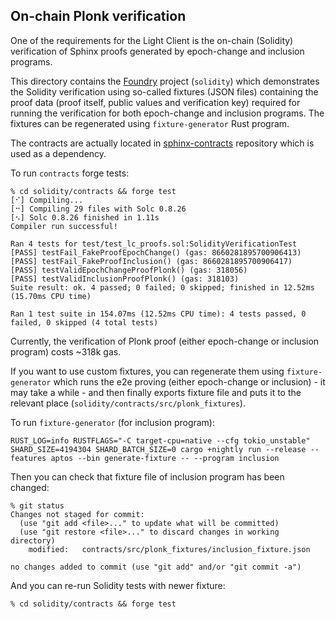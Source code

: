 ## On-chain Plonk verification

One of the requirements for the Light Client is the on-chain (Solidity) verification of Sphinx proofs generated by epoch-change and inclusion programs.

This directory contains the [Foundry](https://github.com/foundry-rs/foundry) project (`solidity`) which demonstrates the Solidity verification using so-called fixtures (JSON files)
containing the proof data (proof itself, public values and verification key) required for running the verification for both epoch-change and inclusion programs.
The fixtures can be regenerated using `fixture-generator` Rust program.

The contracts are actually located in [sphinx-contracts](https://github.com/lurk-lab/sphinx-contracts) repository which is used as a dependency.

To run `contracts` forge tests:

```
% cd solidity/contracts && forge test
[⠊] Compiling...
[⠒] Compiling 29 files with Solc 0.8.26
[⠢] Solc 0.8.26 finished in 1.11s
Compiler run successful!

Ran 4 tests for test/test_lc_proofs.sol:SolidityVerificationTest
[PASS] testFail_FakeProofEpochChange() (gas: 8660281895700906413)
[PASS] testFail_FakeProofInclusion() (gas: 8660281895700906417)
[PASS] testValidEpochChangeProofPlonk() (gas: 318056)
[PASS] testValidInclusionProofPlonk() (gas: 318103)
Suite result: ok. 4 passed; 0 failed; 0 skipped; finished in 12.52ms (15.70ms CPU time)

Ran 1 test suite in 154.07ms (12.52ms CPU time): 4 tests passed, 0 failed, 0 skipped (4 total tests)
```

Currently, the verification of Plonk proof (either epoch-change or inclusion program) costs ~318k gas.

If you want to use custom fixtures, you can regenerate them using `fixture-generator` which runs the e2e proving (either epoch-change or inclusion) - it may take a while - and then finally
exports fixture file and puts it to the relevant place (`solidity/contracts/src/plonk_fixtures`).

To run `fixture-generator` (for inclusion program):

```
RUST_LOG=info RUSTFLAGS="-C target-cpu=native --cfg tokio_unstable" SHARD_SIZE=4194304 SHARD_BATCH_SIZE=0 cargo +nightly run --release --features aptos --bin generate-fixture -- --program inclusion
```

Then you can check that fixture file of inclusion program has been changed:
```
% git status
Changes not staged for commit:
  (use "git add <file>..." to update what will be committed)
  (use "git restore <file>..." to discard changes in working directory)
	modified:   contracts/src/plonk_fixtures/inclusion_fixture.json

no changes added to commit (use "git add" and/or "git commit -a")
```

And you can re-run Solidity tests with newer fixture:
```
% cd solidity/contracts && forge test
```
